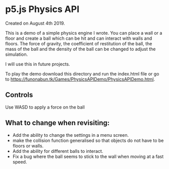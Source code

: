 # p5.js Physics API
Created on August 4th 2019.

This is a demo of a simple physics engine I wrote. You can place a wall or a floor and create a ball which can be hit and can interact 
with walls and floors. The force of gravity, the coefficient of restitution of the ball, the mass of the ball and the density of the ball
can be changed to adjust the simulation.

I will use this in future projects.

To play the demo download this directory and run the index.html file or go to https://funonabun.tk/Games/PhysicsAPIDemo/PhysicsAPIDemo.html.

## Controls
Use WASD to apply a force on the ball

## What to change when revisiting:
- Add the ability to change the settings in a menu screen.
- make the collision function generalised so that objects do not have to be floors or walls.
- Add the ability for different balls to interact.
- Fix a bug where the ball seems to stick to the wall when moving at a fast speed.

